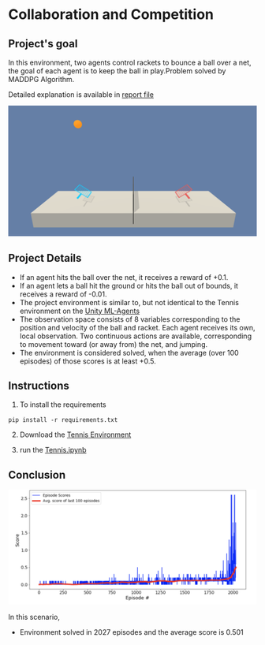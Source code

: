 # Collaboration and Competition

## Project's goal

In this environment, two agents control rackets to bounce a ball over a net, the goal of each agent is to keep the ball in play.Problem solved by MADDPG Algorithm.

Detailed explanation is available in [report file](https://github.com/aylingizem/tennis/blob/master/report.pdf)

![img](img/tennis.png)

## Project Details
* If an agent hits the ball over the net, it receives a reward of +0.1. 
* If an agent lets a ball hit the ground or hits the ball out of bounds, it receives a reward of -0.01.
* The project environment is similar to, but not identical to the Tennis environment on the [Unity ML-Agents](https://github.com/Unity-Technologies/ml-agents/blob/master/docs/Learning-Environment-Examples.md)
* The observation space consists of 8 variables corresponding to the position and velocity of the ball and racket. Each agent receives its own, local observation. Two continuous actions are available, corresponding to movement toward (or away from) the net, and jumping.
* The environment is considered solved, when the average (over 100 episodes) of those scores is at least +0.5.

## Instructions 

1. To install the requirements
```
pip install -r requirements.txt
```
2. Download the [Tennis Environment](https://github.com/Unity-Technologies/ml-agents/blob/master/docs/Learning-Environment-Examples.md)

3. run the [Tennis.ipynb](https://github.com/aylingizem/tennis/blob/master/Tennis.ipynb)

## Conclusion

![plot](img/plot.png)

In this scenario,

* Environment solved in 2027 episodes and the average score is  0.501
